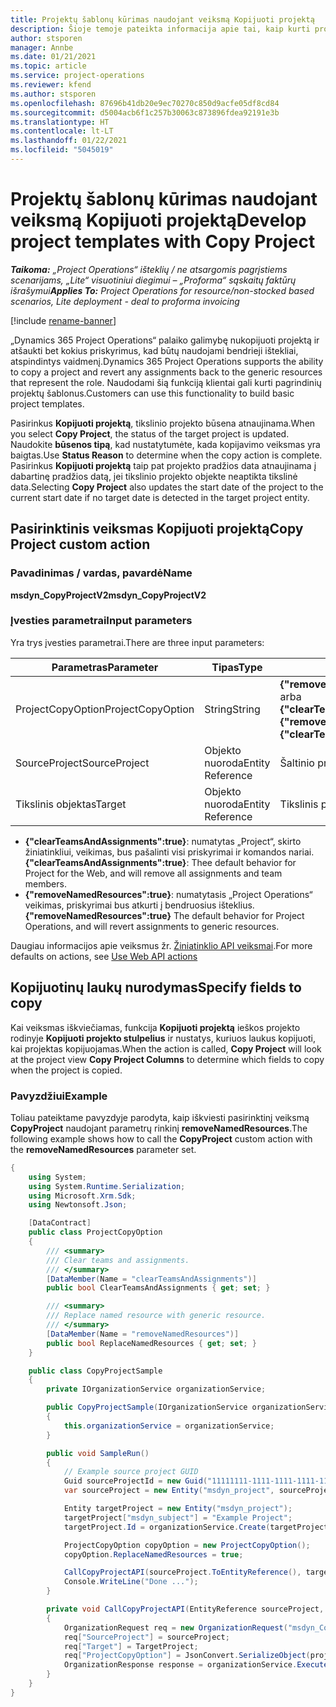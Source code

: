 ```yaml
---
title: Projektų šablonų kūrimas naudojant veiksmą Kopijuoti projektą
description: Šioje temoje pateikta informacija apie tai, kaip kurti projektų šablonus naudojant pasirinktinį veiksmą Kopijuoti projektą.
author: stsporen
manager: Annbe
ms.date: 01/21/2021
ms.topic: article
ms.service: project-operations
ms.reviewer: kfend
ms.author: stsporen
ms.openlocfilehash: 87696b41db20e9ec70270c850d9acfe05df8cd84
ms.sourcegitcommit: d5004acb6f1c257b30063c873896fdea92191e3b
ms.translationtype: HT
ms.contentlocale: lt-LT
ms.lasthandoff: 01/22/2021
ms.locfileid: "5045019"
---
```

# <a name="develop-project-templates-with-copy-project"></a><span data-ttu-id="4a4c1-103">Projektų šablonų kūrimas naudojant veiksmą Kopijuoti projektą</span><span class="sxs-lookup"><span data-stu-id="4a4c1-103">Develop project templates with Copy Project</span></span>

<span data-ttu-id="4a4c1-104">_**Taikoma:** „Project Operations“ išteklių / ne atsargomis pagrįstiems scenarijams, „Lite“ visuotiniui diegimui – „Proforma“ sąskaitų faktūrų išrašymui_</span><span class="sxs-lookup"><span data-stu-id="4a4c1-104">_**Applies To:** Project Operations for resource/non-stocked based scenarios, Lite deployment - deal to proforma invoicing_</span></span>

[!include [rename-banner](~/includes/cc-data-platform-banner.md)]

<span data-ttu-id="4a4c1-105">„Dynamics 365 Project Operations“ palaiko galimybę nukopijuoti projektą ir atšaukti bet kokius priskyrimus, kad būtų naudojami bendrieji ištekliai, atspindintys vaidmenį.</span><span class="sxs-lookup"><span data-stu-id="4a4c1-105">Dynamics 365 Project Operations supports the ability to copy a project and revert any assignments back to the generic resources that represent the role.</span></span> <span data-ttu-id="4a4c1-106">Naudodami šią funkciją klientai gali kurti pagrindinių projektų šablonus.</span><span class="sxs-lookup"><span data-stu-id="4a4c1-106">Customers can use this functionality to build basic project templates.</span></span>

<span data-ttu-id="4a4c1-107">Pasirinkus **Kopijuoti projektą**, tikslinio projekto būsena atnaujinama.</span><span class="sxs-lookup"><span data-stu-id="4a4c1-107">When you select **Copy Project**, the status of the target project is updated.</span></span> <span data-ttu-id="4a4c1-108">Naudokite **būsenos tipą**, kad nustatytumėte, kada kopijavimo veiksmas yra baigtas.</span><span class="sxs-lookup"><span data-stu-id="4a4c1-108">Use **Status Reason** to determine when the copy action is complete.</span></span> <span data-ttu-id="4a4c1-109">Pasirinkus **Kopijuoti projektą** taip pat projekto pradžios data atnaujinama į dabartinę pradžios datą, jei tikslinio projekto objekte neaptikta tikslinė data.</span><span class="sxs-lookup"><span data-stu-id="4a4c1-109">Selecting **Copy Project** also updates the start date of the project to the current start date if no target date is detected in the target project entity.</span></span>

## <a name="copy-project-custom-action"></a><span data-ttu-id="4a4c1-110">Pasirinktinis veiksmas Kopijuoti projektą</span><span class="sxs-lookup"><span data-stu-id="4a4c1-110">Copy Project custom action</span></span> 

### <a name="name"></a><span data-ttu-id="4a4c1-111">Pavadinimas / vardas, pavardė</span><span class="sxs-lookup"><span data-stu-id="4a4c1-111">Name</span></span> 

<span data-ttu-id="4a4c1-112">**msdyn_CopyProjectV2**</span><span class="sxs-lookup"><span data-stu-id="4a4c1-112">**msdyn_CopyProjectV2**</span></span>

### <a name="input-parameters"></a><span data-ttu-id="4a4c1-113">Įvesties parametrai</span><span class="sxs-lookup"><span data-stu-id="4a4c1-113">Input parameters</span></span>
<span data-ttu-id="4a4c1-114">Yra trys įvesties parametrai.</span><span class="sxs-lookup"><span data-stu-id="4a4c1-114">There are three input parameters:</span></span>

| <span data-ttu-id="4a4c1-115">Parametras</span><span class="sxs-lookup"><span data-stu-id="4a4c1-115">Parameter</span></span>          | <span data-ttu-id="4a4c1-116">Tipas</span><span class="sxs-lookup"><span data-stu-id="4a4c1-116">Type</span></span>   | <span data-ttu-id="4a4c1-117">Reikšmės</span><span class="sxs-lookup"><span data-stu-id="4a4c1-117">Values</span></span>                                                   | 
|--------------------|--------|----------------------------------------------------------|
| <span data-ttu-id="4a4c1-118">ProjectCopyOption</span><span class="sxs-lookup"><span data-stu-id="4a4c1-118">ProjectCopyOption</span></span>  | <span data-ttu-id="4a4c1-119">String</span><span class="sxs-lookup"><span data-stu-id="4a4c1-119">String</span></span> | <span data-ttu-id="4a4c1-120">**{"removeNamedResources":true}** arba **{"clearTeamsAndAssignments":true}**</span><span class="sxs-lookup"><span data-stu-id="4a4c1-120">**{"removeNamedResources":true}** or **{"clearTeamsAndAssignments":true}**</span></span> |
| <span data-ttu-id="4a4c1-121">SourceProject</span><span class="sxs-lookup"><span data-stu-id="4a4c1-121">SourceProject</span></span>      | <span data-ttu-id="4a4c1-122">Objekto nuoroda</span><span class="sxs-lookup"><span data-stu-id="4a4c1-122">Entity Reference</span></span> | <span data-ttu-id="4a4c1-123">Šaltinio projektas</span><span class="sxs-lookup"><span data-stu-id="4a4c1-123">Source Project</span></span> |
| <span data-ttu-id="4a4c1-124">Tikslinis objektas</span><span class="sxs-lookup"><span data-stu-id="4a4c1-124">Target</span></span>             | <span data-ttu-id="4a4c1-125">Objekto nuoroda</span><span class="sxs-lookup"><span data-stu-id="4a4c1-125">Entity Reference</span></span> | <span data-ttu-id="4a4c1-126">Tikslinis projektas</span><span class="sxs-lookup"><span data-stu-id="4a4c1-126">Target Project</span></span> |


- <span data-ttu-id="4a4c1-127">**{"clearTeamsAndAssignments":true}**: numatytas „Project“, skirto žiniatinkliui, veikimas, bus pašalinti visi priskyrimai ir komandos nariai.</span><span class="sxs-lookup"><span data-stu-id="4a4c1-127">**{"clearTeamsAndAssignments":true}**: Thee default behavior for Project for the Web, and will remove all assignments and team members.</span></span>
- <span data-ttu-id="4a4c1-128">**{"removeNamedResources":true}**: numatytasis „Project Operations“ veikimas, priskyrimai bus atkurti į bendruosius išteklius.</span><span class="sxs-lookup"><span data-stu-id="4a4c1-128">**{"removeNamedResources":true}** The default behavior for Project Operations, and will revert assignments to generic resources.</span></span>

<span data-ttu-id="4a4c1-129">Daugiau informacijos apie veiksmus žr. [Žiniatinklio API veiksmai](https://docs.microsoft.com/powerapps/developer/common-data-service/webapi/use-web-api-actions).</span><span class="sxs-lookup"><span data-stu-id="4a4c1-129">For more defaults on actions, see [Use Web API actions](https://docs.microsoft.com/powerapps/developer/common-data-service/webapi/use-web-api-actions)</span></span>

## <a name="specify-fields-to-copy"></a><span data-ttu-id="4a4c1-130">Kopijuotinų laukų nurodymas</span><span class="sxs-lookup"><span data-stu-id="4a4c1-130">Specify fields to copy</span></span> 
<span data-ttu-id="4a4c1-131">Kai veiksmas iškviečiamas, funkcija **Kopijuoti projektą** ieškos projekto rodinyje **Kopijuoti projekto stulpelius** ir nustatys, kuriuos laukus kopijuoti, kai projektas kopijuojamas.</span><span class="sxs-lookup"><span data-stu-id="4a4c1-131">When the action is called, **Copy Project** will look at the project view **Copy Project Columns** to determine which fields to copy when the project is copied.</span></span>


### <a name="example"></a><span data-ttu-id="4a4c1-132">Pavyzdžiui</span><span class="sxs-lookup"><span data-stu-id="4a4c1-132">Example</span></span>
<span data-ttu-id="4a4c1-133">Toliau pateiktame pavyzdyje parodyta, kaip iškviesti pasirinktinį veiksmą **CopyProject** naudojant parametrų rinkinį **removeNamedResources**.</span><span class="sxs-lookup"><span data-stu-id="4a4c1-133">The following example shows how to call the **CopyProject** custom action with the **removeNamedResources** parameter set.</span></span>
```C#
{
    using System;
    using System.Runtime.Serialization;
    using Microsoft.Xrm.Sdk;
    using Newtonsoft.Json;

    [DataContract]
    public class ProjectCopyOption
    {
        /// <summary>
        /// Clear teams and assignments.
        /// </summary>
        [DataMember(Name = "clearTeamsAndAssignments")]
        public bool ClearTeamsAndAssignments { get; set; }

        /// <summary>
        /// Replace named resource with generic resource.
        /// </summary>
        [DataMember(Name = "removeNamedResources")]
        public bool ReplaceNamedResources { get; set; }
    }

    public class CopyProjectSample
    {
        private IOrganizationService organizationService;

        public CopyProjectSample(IOrganizationService organizationService)
        {
            this.organizationService = organizationService;
        }

        public void SampleRun()
        {
            // Example source project GUID
            Guid sourceProjectId = new Guid("11111111-1111-1111-1111-111111111111");
            var sourceProject = new Entity("msdyn_project", sourceProjectId);

            Entity targetProject = new Entity("msdyn_project");
            targetProject["msdyn_subject"] = "Example Project";
            targetProject.Id = organizationService.Create(targetProject);

            ProjectCopyOption copyOption = new ProjectCopyOption();
            copyOption.ReplaceNamedResources = true;

            CallCopyProjectAPI(sourceProject.ToEntityReference(), targetProject.ToEntityReference(), copyOption);
            Console.WriteLine("Done ...");
        }

        private void CallCopyProjectAPI(EntityReference sourceProject, EntityReference TargetProject, ProjectCopyOption projectCopyOption)
        {
            OrganizationRequest req = new OrganizationRequest("msdyn_CopyProjectV2");
            req["SourceProject"] = sourceProject;
            req["Target"] = TargetProject;
            req["ProjectCopyOption"] = JsonConvert.SerializeObject(projectCopyOption);
            OrganizationResponse response = organizationService.Execute(req);
        }
    }
}
```

